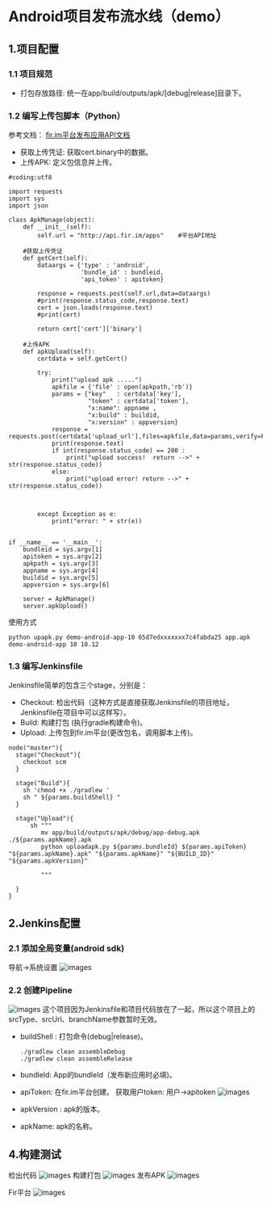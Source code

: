# Android项目发布流水线（demo）


## 1.项目配置

### 1.1 项目规范
- 打包存放路径: 统一在app/build/outputs/apk/[debug|release]目录下。

### 1.2 编写上传包脚本（Python）
参考文档： [fir.im平台发布应用API文档](https://fir.im/docs/publish)

- 获取上传凭证: 获取cert.binary中的数据。
- 上传APK: 定义包信息并上传。

```
#coding:utf8

import requests
import sys
import json

class ApkManage(object):
    def __init__(self):
        self.url = "http://api.fir.im/apps"    #平台API地址
    
    #获取上传凭证
    def getCert(self):
        dataargs = {'type' : 'android',
                    'bundle_id' : bundleid,
                    'api_token' : apitoken}

        response = requests.post(self.url,data=dataargs)
        #print(response.status_code,response.text)
        cert = json.loads(response.text)
        #print(cert)

        return cert['cert']['binary']
    
    #上传APK
    def apkUpload(self):
        certdata = self.getCert()
        
        try:
            print("upload apk .....")
            apkfile = {'file' : open(apkpath,'rb')}
            params = {"key"   : certdata['key'],
                      "token" : certdata['token'],
                      "x:name": appname ,
                      "x:build" : buildid,
                      "x:version" : appversion}
            response = requests.post(certdata['upload_url'],files=apkfile,data=params,verify=False)
            print(response.text)
            if int(response.status_code) == 200 :
                print("upload success!  return -->" + str(response.status_code))
            else:
                print("upload error! return -->" + str(response.status_code))



        except Exception as e:
            print("error: " + str(e))


if __name__ == '__main__':
    bundleid = sys.argv[1]
    apitoken = sys.argv[2]
    apkpath = sys.argv[3]
    appname = sys.argv[4]
    buildid = sys.argv[5]
    appversion = sys.argv[6]

    server = ApkManage()
    server.apkUpload()

```

使用方式

```
python upapk.py demo-android-app-10 65d7edxxxxxxx7c4fabda25 app.apk  demo-android-app 10 10.12
```


### 1.3 编写Jenkinsfile
Jenkinsfile简单的包含三个stage，分别是：

- Checkout: 检出代码（这种方式是直接获取Jenkinsfile的项目地址，Jenkinsfile在项目中可以这样写）。
- Build: 构建打包 (执行gradle构建命令)。
- Upload: 上传包到fir.im平台(更改包名，调用脚本上传)。

```
node("master"){
  stage("Checkout"){
    checkout scm
  }

  stage("Build"){
    sh 'chmod +x ./gradlew '
    sh " ${params.buildShell} "
  }
  
  stage("Upload"){
      sh """  
         mv app/build/outputs/apk/debug/app-debug.apk ./${params.apkName}.apk
         python uploadapk.py ${params.bundleId} ${params.apiToken} "${params.apkName}.apk" "${params.apkName}" "${BUILD_ID}" "${params.apkVersion}"
         
         """
  
  }
}

```


## 2.Jenkins配置

### 2.1 添加全局变量(android sdk)
导航->系统设置
![images](./images/6.png)

### 2.2 创建Pipeline
![images](./images/5.png)
这个项目因为Jenkinsfile和项目代码放在了一起，所以这个项目上的srcType、srcUrl、branchName参数暂时无效。

- buildShell : 打包命令(debug|release)。

	```
	./gradlew clean assembleDebug
	./gradlew clean assembleRelease
	```
- bundleId: App的bundleId（发布新应用时必填)。
- apiToken: 在fir.im平台创建。
获取用户token: 用户->apitoken
![images](./images/8.png)

- apkVersion : apk的版本。
- apkName: apk的名称。



## 4.构建测试
检出代码
![images](./images/9.png)
构建打包
![images](./images/10.png)
发布APK
![images](./images/11.png)

Fir平台
![images](./images/12.png)






